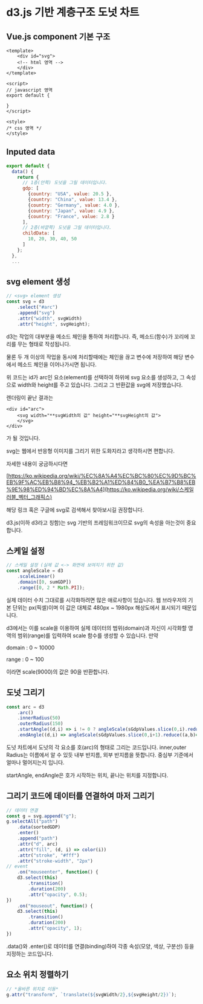 # d3.js 기반 계층구조 도넛 차트

## Vue.js component 기본 구조

```vue
<template>
	<div id="svg">
    <!-- html 영역 -->
    </div>
</template>

<script>
// javascript 영역    
export default {
	
}
</script>

<style>
/* css 영역 */
</style>
```

## Inputed data

```javascript
export default {
  data() {
    return {
      // 1층(안쪽) 도넛을 그릴 데이터입니다.
      gdp: [
        {country: "USA", value: 20.5 },
        {country: "China", value: 13.4 },
        {country: "Germany", value: 4.0 },
        {country: "Japan", value: 4.9 },
        {country: "France", value: 2.8 }
      ],
      // 2층(바깥쪽) 도넛을 그릴 데이터입니다.
      childData: [
        10, 20, 30, 40, 50
      ]
    };
  },
  ...
```

## svg element 생성

```javascript
// <svg> element 생성
const svg = d3
    .select("#arc")	
    .append("svg")
    .attr("width", svgWidth)
    .attr("height", svgHeight);
```

d3는 작업의 대부분을 메소드 체인을 통하여 처리합니다. 즉, 메소드(함수)가 꼬리에 꼬리를 무는 형태로 작성됩니다.

물론 두 개 이상의 작업을 동시에 처리할때에는 체인을 끊고 변수에 저장하여 해당 변수에서 메소드 체인을 이어나가시면 됩니다.

위 코드는 id가 arc인 요소(element)를 선택하여 하위에 svg 요소를 생성하고, 그 속성으로 width와 height를 주고 있습니다. 그리고 그 반환값을 svg에 저장했습니다.

렌더링이 끝난 결과는

```
<div id="arc">
	<svg width="**svgWidth의 값" height="**svgHeight의 값">
	</svg>
</div>
```

가 될 것입니다.

svg는 웹에서 반응형 이미지를 그리기 위한 도화지라고 생각하시면 편합니다.

자세한 내용이 궁금하시다면 

[https://ko.wikipedia.org/wiki/%EC%8A%A4%EC%BC%80%EC%9D%BC%EB%9F%AC%EB%B8%94_%EB%B2%A1%ED%84%B0_%EA%B7%B8%EB%9E%98%ED%94%BD%EC%8A%A4](https://ko.wikipedia.org/wiki/스케일러블_벡터_그래픽스)

해당 링크 혹은 구글에 svg로 검색해서 찾아보시길 권장합니다.

d3.js(이하 d3라고 칭함)는 svg 기반의 프레임워크이므로 svg의 속성을 아는것이 중요합니다.

## 스케일 설정

```javascript
// 스케일 설정 (실제 값 <-> 화면에 보여지기 위한 값)
const angleScale = d3
    .scaleLinear()
    .domain([0, sumGDP])
    .range([0, 2 * Math.PI]);
```

실제 데이터 수치 그대로를 시각화하려면 많은 애로사항이 있습니다. 웹 브라우저의 기본 단위는 px(픽셀)이며 이 값은 대체로 480px ~ 1980px 해상도에서 표시되기 때문입니다.  

d3에서는 이를 scale을 이용하여 실제 데이터의 범위(domain)과 자신이 시각화할 영역의 범위(range)를 입력하여 scale 함수를 생성할 수 있습니다. 만약

domain : 0 ~ 10000

range : 0 ~ 100

이라면 scale(9000)의 값은 90을 반환합니다.

## 도넛 그리기

```javascript
const arc = d3
    .arc()
    .innerRadius(50)
    .outerRadius(150)
    .startAngle((d,i) => i != 0 ? angleScale(sGdpValues.slice(0,i).reduce((a,b)=> a+b)) : 0)
    .endAngle((d,i) => angleScale(sGdpValues.slice(0,i+1).reduce((a,b)=> a+b)));
```

도넛 차트에서 도넛의 각 요소를 호(arc)의 형태로 그리는 코드입니다. inner,outer Radius는 이름에서 알 수 있듯 내부 반지름, 외부 반지름을 뜻합니다. 중심부 기준에서 얼마나 멀어지는지 입니다.

startAngle, endAngle은 호가 시작하는 위치, 끝나는 위치를 지정합니다. 

## 그리기 코드에 데이터를 연결하여 마저 그리기

```javascript
// 데이터 연결
const g = svg.append("g");
g.selectAll("path")
    .data(sortedGDP)
    .enter()
    .append("path")
    .attr("d", arc)
    .attr("fill", (d, i) => color(i))
    .attr("stroke", "#fff")
    .attr("stroke-width", "2px")
// event
    .on("mouseenter", function() {
    d3.select(this)
        .transition()
        .duration(200)
        .attr("opacity", 0.5);
})
    .on("mouseout", function() {
    d3.select(this)
        .transition()
        .duration(200)
        .attr("opacity", 1);
})
```

.data()와 .enter()로 데이터를 연결(binding)하여 각종 속성(모양, 색상, 구분선) 등을 지정하는 코드입니다. 

## 요소 위치 정렬하기

```javascript
// *올바른 위치로 이동*
g.attr("transform", `translate(${svgWidth/2},${svgHeight/2})`);
```



 





